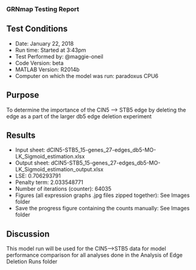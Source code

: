 ### GRNmap Testing Report
## Test Conditions

* Date: January 22, 2018
* Run time: Started at 3:43pm
* Test Performed by: @maggie-oneil
* Code Version: beta
* MATLAB Version: R2014b
* Computer on which the model was run: paradoxus CPU6

## Purpose

To determine the importance of the CIN5 --> STB5 edge by deleting the edge as a part of the larger db5 edge deletion experiment

## Results

* Input sheet: dCIN5-STB5_15-genes_27-edges_db5-MO-LK_Sigmoid_estimation.xlsx
* Output sheet: dCIN5-STB5_15-genes_27-edges_db5-MO-LK_Sigmoid_estimation_output.xlsx
* LSE: 0.706293791
* Penalty term: 2.033548771
* Number of iterations (counter): 64035
* Figures (all expression graphs .jpg files zipped together): See Images folder
* Save the progress figure containing the counts manually: See Images folder

## Discussion
This model run will be used for the CIN5—>STB5 data for model performance  comparison for all analyses done in the Analysis of Edge Deletion Runs folder
